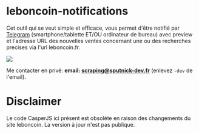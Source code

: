 # leboncoin-notifications

Cet outil qui se veut simple et efficace, vous permet d'être notifié par [Telegram](https://telegram.org/) (smartphone/tablette ET/OU ordinateur de bureau) avec preview et l'adresse URL des nouvelles ventes concernant une ou des recherches precises via l'url leboncoin.fr.

![](https://sputnick.fr/downloads/leboncoin-demo.png)

Me contacter en privé: **email: scraping@sputnick-dev.fr** (enlevez `-dev` de l'email).

# Disclaimer
Le code CasperJS ici présent est obsolète en raison des changements du site leboncoin. La version à jour n'est pas publique.
